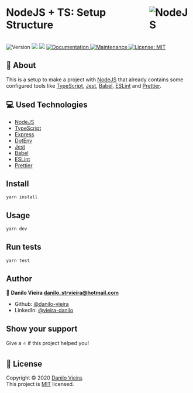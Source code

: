 <div style="display:flex;align-items:center;justify-content:center;">
  <h1 style="display:flex; align-items:center">
    NodeJS + TS: Setup Structure
    <img style="margin-left: 20px" src="https://ik.imagekit.io/danilovieira/NodeIcon_O7fexAOh0.svg" alt="NodeJS" />
  </h1>
</div>
<p>
  <img alt="Version" src="https://img.shields.io/badge/version-1.0.0-blue.svg?cacheSeconds=2592000" />
  <img src="https://img.shields.io/badge/npm-%3E%3D6.0.0-blue.svg" />
  <img src="https://img.shields.io/badge/node-%3E%3D10.0.0-blue.svg" />
  <a href="https://github.com/danilo-vieira/node-typescript-setup#readme" target="_blank">
    <img alt="Documentation" src="https://img.shields.io/badge/documentation-yes-brightgreen.svg" />
  </a>
  <a href="https://github.com/danilo-vieira/node-typescript-setup/graphs/commit-activity" target="_blank">
    <img alt="Maintenance" src="https://img.shields.io/badge/Maintained%3F-yes-green.svg" />
  </a>
  <a href="https://github.com/danilo-vieira/node-typescript-setup/blob/master/LICENSE" target="_blank">
    <img alt="License: MIT" src="https://img.shields.io/github/license/danilo-vieira/node-typescript-setup" />
  </a>
</p>

## 📝 About

This is a setup to make a project with [NodeJS](https://nodejs.org/en/) that already contains some configured tools like [TypeScript](https://www.typescriptlang.org/), [Jest](https://jestjs.io/), [Babel](https://babeljs.io/), [ESLint](https://eslint.org/) and [Prettier](https://prettier.io/).

## 💻 Used Technologies

* [NodeJS](https://nodejs.org/en/)
* [TypeScript](https://www.typescriptlang.org/)
* [Express](https://expressjs.com/)
* [DotEnv](https://www.npmjs.com/package/dotenv)
* [Jest](https://jestjs.io/)
* [Babel](https://babeljs.io/)
* [ESLint](https://eslint.org/)
* [Prettier](https://prettier.io/)

## Install

```sh
yarn install
```

## Usage

```sh
yarn dev
```

## Run tests

```sh
yarn test
```

## Author

👤 **Danilo Vieira <danilo_strvieira@hotmail.com>**

* Github: [@danilo-vieira](https://github.com/danilo-vieira)
* LinkedIn: [@vieira-danilo](https://linkedin.com/in/vieira-danilo)

## Show your support

Give a ⭐️ if this project helped you!

## 📝 License

Copyright © 2020 [Danilo Vieira](https://github.com/danilo-vieira).<br />
This project is [MIT](https://github.com/danilo-vieira/node-typescript-setup/blob/master/LICENSE) licensed.